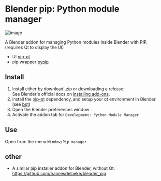 # Blender pip: Python module manager

![image](https://github.com/hannesdelbeke/pip-qt-addon/assets/3758308/3a80f178-d77d-4af6-8e63-26c258171ec4)

A Blender addon for managing Python modules inside Blender with PIP. (requires Qt to display the UI)

- UI [pip-qt](https://github.com/hannesdelbeke/pip-qt)
- pip wrapper [pypip](https://github.com/hannesdelbeke/pypip)


## Install
1. Install either by download .zip or downloading a release:  
See Blender's official docs on [installing add-ons](https://docs.blender.org/manual/en/latest/editors/preferences/addons.html#installing-add-ons).
2. install the [pip-qt](https://github.com/hannesdelbeke/pip-qt) dependency, and setup your qt environment in Blender. (see [bqt](https://github.com/techartorg/bqt))
3. Open the Blender preferences window  
4. Activate the addon tab for `Development: Python Module Manager`

## Use
Open from the menu `Window/Pip manager`

## other
- A similar pip installer addon for Blender, without Qt: https://github.com/hannesdelbeke/blender_pip
